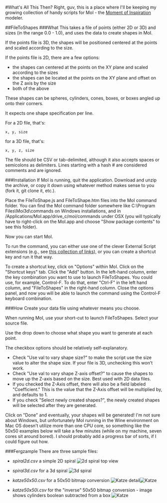 #What's All This Then?
Right, guv, this is a place where I'll be keeping my growing collection of handy scripts for MoI - the [Moment of Inspiration](http://www.moi3d.com) modeler.

##FileToShapes
###What
This takes a file of points (either 2D or 3D) and sizes (in the range 0.0 - 1.0), and uses the data to create shapes in MoI.

If the points file is 3D, the shapes will be positioned centered at the points and scaled according to the size.

If the points file is 2D, there are a few options:

* the shapes can centered at the points on the XY plane and scaled according to the sizes
* the shapes can be located at the points on the XY plane and offset on the Z axis by the size
* both of the above

These shapes can be spheres, cylinders, cones, boxes, or boxes angled up onto their corners.

It expects one shape specification per line.

For a 2D file, that's:

    x, y, size

for a 3D file, that's:

    x, y, z, size

The file should be CSV or tab-delimited, although it also accepts spaces or semicolons as delimiters. Lines starting with a hash # are considered comments and are ignored.

###Installation
If MoI is running, quit the application.
Download and unzip the archive, or copy it down using whatever method makes sense to you (fork it, git clone it, etc.).

Place the FileToShape.js and FileToShape.htm files into the MoI command folder.
You can find the MoI command folder somewhere like C:\Program Files\Moi3d\commands on Windows installations, and in /Applications/MoI.app/drive_c/moi/commands under OSX (you will typically have to right-click on the MoI.app and choose "Show package contents" to see this folder).

Now you can start MoI.

To run the command, you can either use one of the clever External Script extensions (e.g., see [this collection of links](http://kyticka.webzdarma.cz/3d/moi/#PluginGallery)), or you can create a shortcut key and run it that way.

To create a shortcut key, click on "Options" within MoI. Click on the 
"Shortcut keys" tab. Click the "Add" button. In the left-hand column, enter the key combination you want to use to launch FileToShapes. You could use, for example, Control-F. To do that, enter "Ctrl-F" in the left hand column, and "FileToShapes" in the right-hand column. Close the options panel, and now you will be able to launch the command using the Control-F keyboard combination.

###How
Create your data file using whatever means you choose.

When running MoI, use your short-cut to launch FileToShapes. Select your source file.

Use the drop down to choose what shape you want to generate at each point.

The checkbox options should be relatively self-explanatory.

* Check "Use val to vary shape size?" to make the script use the size value to alter the shape size. If your file is 3D, unchecking this won't work.
* Check "Use val to vary shape Z-axis offset?" to cause the shapes to move up the Z-axis based on the size. Best used with 2D data files.
* If you checked the Z-Axis offset, there will also be a field labeled "Coefficient." This is the value that the Z-Axis offset will be multiplied by, and defaults to 1.
* If you check "Select newly created shapes?", the newly created shapes will be selected after they are generated.

Click on "Done" and eventually, your shapes will be generated! I'm not sure about Windows, but unfortunately MoI running in the Wine environment on Mac OS doesn't utilize more than one CPU core, so something like the 50x50 examples below will take a few minutes (while on my machine, seven cores sit around bored). I should probably add a progress bar of sorts, if I could figure out how.

###Fergzample
There are three sample files:

* *spiral2d.csv* a simple 2D spiral ![2d spiral top view](http://fogbound.net/moi/spiral.png)
* *spiral3d.csv* for a 3d spiral ![3d spiral](http://fogbound.net/moi/spiral3d.png)

* *katze50x50.csv* for a 50x50 bitmap conversion ![Katze detail](http://fogbound.net/moi/katze_cones.png)![Katze](http://fogbound.net/moi/katze_cones2.png)

* *katze50x50i.csv* for the "inverse" 50x50 bitmap conversion - image shows cylinders boolean subtracted from a box ![Katze](http://fogbound.net/moi/katze_punchout.png)



